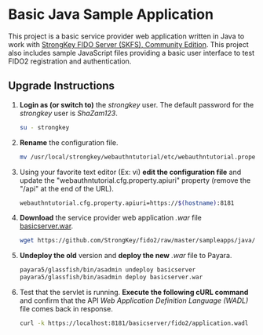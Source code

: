 # Basic Java Sample Application
This project is a basic service provider web application written in Java to work with [StrongKey FIDO Server (SKFS), Community Edition](https://github.com/StrongKey/fido2). This project also includes sample JavaScript files providing a basic user interface to test FIDO2 registration and authentication.

## Upgrade Instructions

1. __Login as (or switch to)__ the _strongkey_ user. The default password for the _strongkey_ user is _ShaZam123_.

    ```sh
    su - strongkey
    ```

2. __Rename__ the configuration file.

    ```sh
    mv /usr/local/strongkey/webauthntutorial/etc/webauthntutorial.properties /usr/local/strongkey/webauthntutorial/etc/webauthntutorial-configuration.properties
    ```

3. Using your favorite text editor (Ex: vi) __edit the configuration file__ and update the "webauthntutorial.cfg.property.apiuri" property (remove the "/api" at the end of the URL).

    ```sh
    webauthntutorial.cfg.property.apiuri=https://$(hostname):8181
    ```

4. __Download__ the service provider web application _.war_ file [basicserver.war](https://github.com/StrongKey/fido2/raw/master/sampleapps/java/basic/basicserver.war).

    ```sh
    wget https://github.com/StrongKey/fido2/raw/master/sampleapps/java/basic/basicserver.war
    ```

5. __Undeploy the old__ version and __deploy the new__ _.war_ file to Payara.

    ```sh
    payara5/glassfish/bin/asadmin undeploy basicserver
    payara5/glassfish/bin/asadmin deploy basicserver.war
    ```

6. Test that the servlet is running. __Execute the following cURL command__ and confirm that the API _Web Application Definition Language (WADL)_ file comes back in response.

    ```sh
    curl -k https://localhost:8181/basicserver/fido2/application.wadl
    ```
